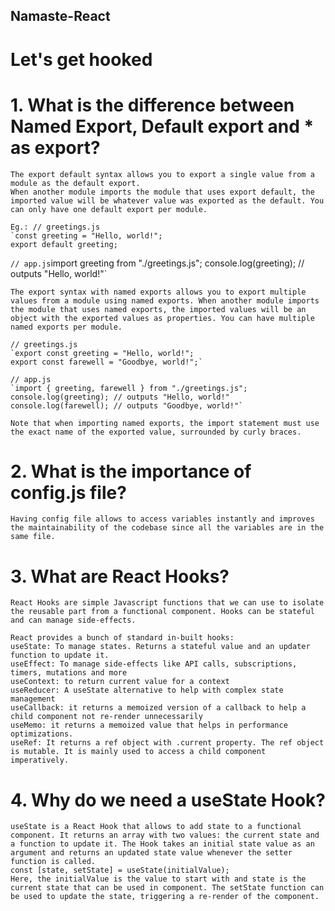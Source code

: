 ## Namaste-React
# Let's get hooked

# 1. What is the difference between Named Export, Default export and * as export?

    The export default syntax allows you to export a single value from a module as the default export.
    When another module imports the module that uses export default, the imported value will be whatever value was exported as the default. You can only have one default export per module.

    Eg.: // greetings.js
    `const greeting = "Hello, world!";
    export default greeting;
`
    // app.js
    `import greeting from "./greetings.js";
    console.log(greeting); // outputs "Hello, world!"`

    The export syntax with named exports allows you to export multiple values from a module using named exports. When another module imports the module that uses named exports, the imported values will be an object with the exported values as properties. You can have multiple named exports per module.

    // greetings.js
    `export const greeting = "Hello, world!";
    export const farewell = "Goodbye, world!";`

    // app.js
    `import { greeting, farewell } from "./greetings.js";
    console.log(greeting); // outputs "Hello, world!"
    console.log(farewell); // outputs "Goodbye, world!"`

    Note that when importing named exports, the import statement must use the exact name of the exported value, surrounded by curly braces.

# 2. What is the importance of config.js file?
    Having config file allows to access variables instantly and improves the maintainability of the codebase since all the variables are in the same file.

# 3. What are React Hooks?
    React Hooks are simple Javascript functions that we can use to isolate the reusable part from a functional component. Hooks can be stateful and can manage side-effects.

    React provides a bunch of standard in-built hooks:
    useState: To manage states. Returns a stateful value and an updater function to update it.
    useEffect: To manage side-effects like API calls, subscriptions, timers, mutations and more
    useContext: to return current value for a context
    useReducer: A useState alternative to help with complex state management 
    useCallback: it returns a memoized version of a callback to help a child component not re-render unnecessarily
    useMemo: it returns a memoized value that helps in performance optimizations.
    useRef: It returns a ref object with .current property. The ref object is mutable. It is mainly used to access a child component imperatively.

# 4. Why do we need a useState Hook?
    useState is a React Hook that allows to add state to a functional component. It returns an array with two values: the current state and a function to update it. The Hook takes an initial state value as an argument and returns an updated state value whenever the setter function is called.
    const [state, setState] = useState(initialValue);
    Here, the initialValue is the value to start with and state is the current state that can be used in component. The setState function can be used to update the state, triggering a re-render of the component.